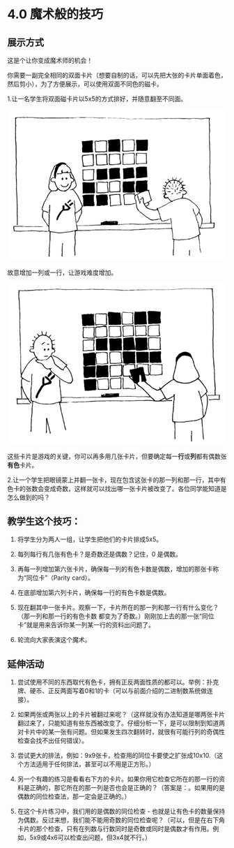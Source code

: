 # 4.0 魔术般的技巧

## 展示方式
这是个让你变成魔术师的机会！

你需要一副完全相同的双面卡片（想要自制的话，可以先把大张的卡片单面着色，然后剪小），为了方便展示，可以使用双面不同色的磁卡。

1.让一名学生将双面磁卡片以5x5的方式排好，并随意翻至不同面。

![](/img/act4img0.png)

故意增加一列或一行，让游戏难度增加。

![](/img/act4img1.png)

这些卡片是游戏的关键，你可以再多用几张卡片，但要确定每一**行**或**列**都有偶数张**有色**卡片。

2.让一个学生把眼镜蒙上并翻一张卡，现在包含这张卡的那一列和那一行，其中有色卡的张数会变成奇数，这样就可以找出哪一张卡片被改变了。各位同学能知道是怎么做到的吗？

## 教学生这个技巧：
1. 将学生分为两人一组，让学生把他们的卡片排成5x5。

2. 每列每行有几张有色卡？是奇数还是偶数？记住，0 是偶数。

3. 再每一列增加第六张卡片，确保每一列的有色卡数是偶数，增加的那张卡称为“同位卡”（Parity card）。

4. 在底部增加第六列卡片，确保每一行的有色卡数是偶数。

5. 现在翻其中一张卡片。观察一下，卡片所在的那一列和那一行有什么变化？（那一列和那一行的有色卡数
都变为了奇数。）刚刚加上去的那一张“同位卡”就是用来告诉你某一列某一行的资料出问题了。

6. 轮流向大家表演这个魔术。

## 延伸活动
1. 尝试使用不同的东西取代有色卡，拥有正反两面性质的都可以。举例：扑克牌、硬币、正反两面写着0和1的卡（可以与前面介绍的二进制数系统做连接）。

2. 如果两张或两张以上的卡片被翻过来呢？（这样就没有办法知道是哪两张卡片翻过来了，只能知道有些东西被改变了。仔细分析一下，是可以限制到知道两对卡片中的某一张有问题。但如果发生四次翻转时，就很有可能行列的奇偶性检查会找不出任何错误）。

3. 尝试更大的排法，例如：9x9张卡，检查用的同位卡要使之扩张成10x10.（这个方法适用于任何排法，甚至可以不用是正方形。）

4. 另一个有趣的练习是看看右下方的卡片。如果你用它检查它所在的那一行的资料是正确的，那它所在的那一列是否也会是正确的？（答案是：。如果用的是偶数的同位检查法，那一定会是正确的。）

5. 在这个卡片练习中，我们用的是偶数的同位检查 - 也就是让有色卡的数量保持为偶数。反过来想，我们能不能用奇数的同位检查呢？（可以，但是在右下角卡片的那个检查，只有在列数与行数同时是奇数或同时是偶数才有作用。例如，5x9或4x6可以检查出问题，但3x4就不行。）
